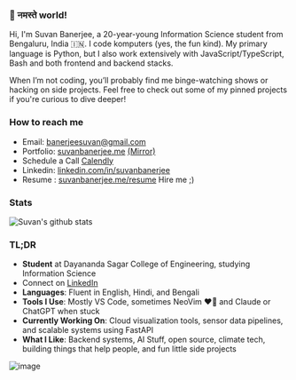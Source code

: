 ### 👋 नमस्ते world!

Hi, I'm Suvan Banerjee, a 20-year-young Information Science student from Bengaluru, India 🇮🇳. I code komputers (yes, the fun kind). My primary language is Python, but I also work extensively with JavaScript/TypeScript, Bash and both frontend and backend stacks.

When I’m not coding, you’ll probably find me binge-watching shows or hacking on side projects.
Feel free to check out some of my pinned projects if you're curious to dive deeper!


### How to reach me

- Email: banerjeesuvan@gmail.com
- Portfolio: [suvanbanerjee.me](https://suvanbanerjee.me)  [(Mirror)](https://suvanbanerjee.vercel.app/)
- Schedule a Call [Calendly](https://calendly.com/suvanbanerjee)
- Linkedin: [linkedin.com/in/suvanbanerjee](https://linkedin.com/in/suvanbanerjee)
- Resume : [suvanbanerjee.me/resume](https://suvanbanerjee.github.io/resume) Hire me ;)

### Stats
<img src="https://github-readme-stats.vercel.app/api?username=suvanbanerjee&show_icons=true" alt="Suvan's github stats" />

### TL;DR
- **Student** at Dayananda Sagar College of Engineering, studying Information Science
- Connect on [LinkedIn](https://linkedin.com/in/suvanbanerjee)
- **Languages**: Fluent in English, Hindi, and Bengali
- **Tools I Use**: Mostly VS Code, sometimes NeoVim ❤️🐧 and Claude or ChatGPT when stuck
- **Currently Working On**: Cloud visualization tools, sensor data pipelines, and scalable systems using FastAPI
- **What I Like**: Backend systems, AI Stuff, open source, climate tech, building things that help people, and fun little side projects

![image](https://media1.tenor.com/m/PLIr_VkF6ywAAAAC/ghostedvpn-hacker-cat.gif)
